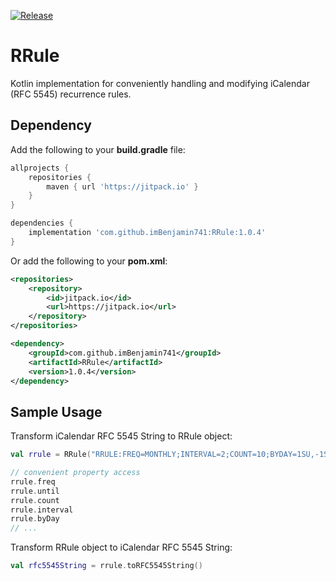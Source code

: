 [![Release](https://img.shields.io/github/release/imBenjamin741/RRule.svg?style=flat)](https://jitpack.io/#imBenjamin741/RRule)


# RRule
Kotlin implementation for conveniently handling and modifying iCalendar (RFC 5545) recurrence rules.

## Dependency

Add the following to your **build.gradle** file:
```groovy
allprojects {
    repositories {
        maven { url 'https://jitpack.io' }
    }
}

dependencies {
    implementation 'com.github.imBenjamin741:RRule:1.0.4'
}
```

Or add the following to your **pom.xml**:

```xml
<repositories>
    <repository>
        <id>jitpack.io</id>
        <url>https://jitpack.io</url>
    </repository>
</repositories>

<dependency>
    <groupId>com.github.imBenjamin741</groupId>
    <artifactId>RRule</artifactId>
    <version>1.0.4</version>
</dependency>
```

## Sample Usage

Transform iCalendar RFC 5545 String to RRule object:

```kotlin
val rrule = RRule("RRULE:FREQ=MONTHLY;INTERVAL=2;COUNT=10;BYDAY=1SU,-1SU")

// convenient property access
rrule.freq 
rrule.until
rrule.count
rrule.interval
rrule.byDay
// ...
```

Transform RRule object to iCalendar RFC 5545 String:

```kotlin
val rfc5545String = rrule.toRFC5545String()
```
